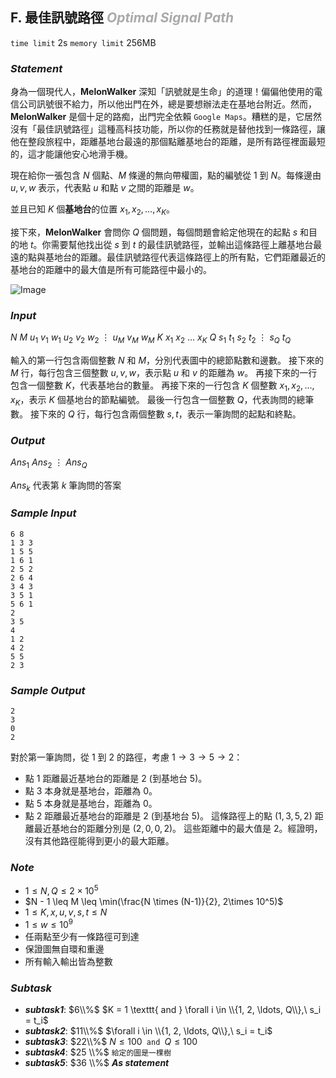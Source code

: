 ## **F. 最佳訊號路徑** ***<font color = '#AAAAAA'> Optimal Signal Path </font>***

`time limit` 2s
`memory limit` 256MB

### ***Statement***
身為一個現代人，**MelonWalker** 深知「訊號就是生命」的道理！偏偏他使用的電信公司訊號很不給力，所以他出門在外，總是要想辦法走在基地台附近。然而，**MelonWalker** 是個十足的路痴，出門完全依賴 $\texttt{Google Maps}$。糟糕的是，它居然沒有「最佳訊號路徑」這種高科技功能，所以你的任務就是替他找到一條路徑，讓他在整段旅程中，距離基地台最遠的那個點離基地台的距離，是所有路徑裡面最短的，這才能讓他安心地滑手機。

現在給你一張包含 $N$ 個點、$M$ 條邊的無向帶權圖，點的編號從 $1$ 到 $N$。每條邊由 $u, v, w$ 表示，代表點 $u$ 和點 $v$ 之間的距離是 $w$。

並且已知 $K$ 個**基地台**的位置 $x_1, x_2, \ldots, x_K$。

接下來，**MelonWalker** 會問你 $Q$ 個問題，每個問題會給定他現在的起點 $s$ 和目的地 $t$。你需要幫他找出從 $s$ 到 $t$ 的最佳訊號路徑，並輸出這條路徑上離基地台最遠的點與基地台的距離。最佳訊號路徑代表這條路徑上的所有點，它們距離最近的基地台的距離中的最大值是所有可能路徑中最小的。

![Image](https://hackmd.io/_uploads/rkyBtG-wee.jpg)

<div class = 'page' />

### ***Input***
$N\ M$
$u_1\ v_1\ w_1$
$u_2\ v_2\ w_2$
$\vdots$
$u_M\ v_M\ w_M$
$K$
$x_1\ x_2\ \ldots\ x_K$
$Q$
$s_1\ t_1$
$s_2\ t_2$
$\vdots$
$s_Q\ t_Q$

輸入的第一行包含兩個整數 $N$ 和 $M$，分別代表圖中的總節點數和邊數。
接下來的 $M$ 行，每行包含三個整數 $u, v, w$，表示點 $u$ 和 $v$ 的距離為 $w$。
再接下來的一行包含一個整數 $K$，代表基地台的數量。
再接下來的一行包含 $K$ 個整數 $x_1, x_2, \ldots, x_K$，表示 $K$ 個基地台的節點編號。
最後一行包含一個整數 $Q$，代表詢問的總筆數。
接下來的 $Q$ 行，每行包含兩個整數 $s, t$，表示一筆詢問的起點和終點。

### ***Output***
$Ans_1$
$Ans_2$
$\vdots$
$Ans_Q$

$Ans_k$ 代表第 $k$ 筆詢問的答案

<div class = 'page' />


### ***Sample Input***
```
6 8
1 3 3
1 5 5
1 6 1
2 5 2
2 6 4
3 4 3
3 5 1
5 6 1
2
3 5
4
1 2
4 2
5 5
2 3
```

### ***Sample Output***
```
2
3
0
2
```
對於第一筆詢問，從 $1$ 到 $2$ 的路徑，考慮 $1 \to 3 \to 5 \to 2$：
-   點 $1$ 距離最近基地台的距離是 $2$ (到基地台 $5$)。
-   點 $3$ 本身就是基地台，距離為 $0$。
-   點 $5$ 本身就是基地台，距離為 $0$。
-   點 $2$ 距離最近基地台的距離是 $2$ (到基地台 $5$)。
這條路徑上的點 $(1, 3, 5, 2)$ 距離最近基地台的距離分別是 $(2, 0, 0, 2)$。
這些距離中的最大值是 $2$。經證明，沒有其他路徑能得到更小的最大距離。

<div class = 'page' />

### ***Note***
* $1 \leq N, Q \leq 2\times10^5$
* $N - 1 \leq M \leq \min(\frac{N \times (N-1)}{2}, 2\times 10^5)$
* $1 \leq K, x, u, v, s, t \leq N$
* $1 \leq w \leq 10^9$
* 任兩點至少有一條路徑可到達
* 保證圖無自環和重邊
* 所有輸入輸出皆為整數


### ***Subtask***
- ***subtask1***: $6\\%$ $K = 1 \texttt{ and } \forall i \in \\{1, 2, \ldots, Q\\},\ s_i = t_i$
- ***subtask2***: $11\\%$ $\forall i \in \\{1, 2, \ldots, Q\\},\ s_i = t_i$
- ***subtask3***: $22\\%$ $N \leq 100 \texttt{ and } Q \leq 100$
- ***subtask4***: $25 \\%$ $\texttt{給定的圖是一棵樹}$
- ***subtask5***: $36 \\%$ ***As statement***